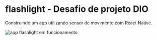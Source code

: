 # flashlight - Desafio de projeto DIO

Construindo um app utilizando sensor de movimento com React Native.


![app flashlight em funcionamento](https://github.com/ArianeMafra/flashlight/blob/master/assets/gif/appFlashlight.gif)
